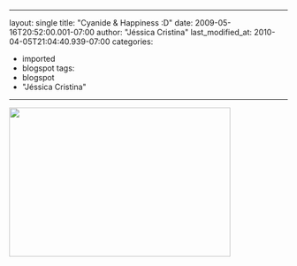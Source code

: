 
---
layout: single
title: "Cyanide & Happiness :D"
date: 2009-05-16T20:52:00.001-07:00
author: "Jéssica Cristina"
last_modified_at: 2010-04-05T21:04:40.939-07:00
categories:
  - imported
  - blogspot
tags:
  - blogspot
  - "Jéssica Cristina"
---

<a href="http://1.bp.blogspot.com/_sIsAsPAOqZA/Sg-KF4twFTI/AAAAAAAAAcg/IyOPYTzztpA/s1600-h/210hdup.gif" onblur="try {parent.deselectBloggerImageGracefully();} catch(e) {}"><img alt="" border="0" id="BLOGGER_PHOTO_ID_5336635917185586482" src="http://1.bp.blogspot.com/_sIsAsPAOqZA/Sg-KF4twFTI/AAAAAAAAAcg/IyOPYTzztpA/s400/210hdup.gif" style="cursor: pointer; width: 400px; height: 270px;"/></a>